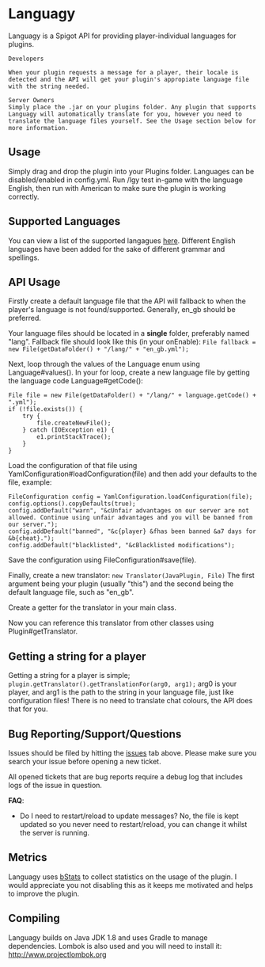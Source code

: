 Languagy
=============

Languagy is a Spigot API for providing player-individual languages for plugins.

    Developers

    When your plugin requests a message for a player, their locale is detected and the API will get your plugin's appropiate language file with the string needed.

    Server Owners
    Simply place the .jar on your plugins folder. Any plugin that supports Languagy will automatically translate for you, however you need to translate the language files yourself. See the Usage section below for more information.

Usage
-------
Simply drag and drop the plugin into your Plugins folder. Languages can be disabled/enabled in config.yml. Run /lgy test in-game with the language English, then run with American to make sure the plugin is working correctly.

Supported Languages
-------
You can view a list of the supported langagues [here](https://gitlab.com/SamB440/languagy/blob/master/src/main/java/net/islandearth/languagy/language/Language.java). Different English languages have been added for the sake of different grammar and spellings.

API Usage
-------
Firstly create a default language file that the API will fallback to when the player's language is not found/supported. Generally, en_gb should be preferred.

Your language files should be located in a **single** folder, preferably named "lang". Fallback file should look like this (in your onEnable):
`File fallback = new File(getDataFolder() + "/lang/" + "en_gb.yml");`

Next, loop through the values of the Language enum using Language#values(). In your for loop, create a new language file by getting the language code Language#getCode():
```
File file = new File(getDataFolder() + "/lang/" + language.getCode() + ".yml");
if (!file.exists()) {
	try {
		file.createNewFile();
	} catch (IOException e1) {
		e1.printStackTrace();
	}
}
```
Load the configuration of that file using YamlConfiguration#loadConfiguration(file) and then add your defaults to the file, example:
```
FileConfiguration config = YamlConfiguration.loadConfiguration(file);
config.options().copyDefaults(true);
config.addDefault("warn", "&cUnfair advantages on our server are not allowed. Continue using unfair advantages and you will be banned from our server.");
config.addDefault("banned", "&c{player} &fhas been banned &a7 days for &b{cheat}.");
config.addDefault("blacklisted", "&cBlacklisted modifications");
```
Save the configuration using FileConfiguration#save(file).

Finally, create a new translator:
`new Translator(JavaPlugin, File)`
The first argument being your plugin (usually "this") and the second being the default language file, such as "en_gb".

Create a getter for the translator in your main class.

Now you can reference this translator from other classes using Plugin#getTranslator.

Getting a string for a player
------------

Getting a string for a player is simple;
`
plugin.getTranslator().getTranslationFor(arg0, arg1);
`
arg0 is your player, and arg1 is the path to the string in your language file, just like configuration files!
There is no need to translate chat colours, the API does that for you.

Bug Reporting/Support/Questions
------------

Issues should be filed by hitting the [issues](https://gitlab.com/SamB440/Languagy/issues) tab above. Please make sure you search your issue before opening a new ticket.

All opened tickets that are bug reports require a debug log that includes logs of the issue in question.

**FAQ**:
* Do I need to restart/reload to update messages? No, the file is kept updated so you never need to restart/reload, you can change it whilst the server is running.

Metrics
-------
Languagy uses [bStats](https://www.bstats.org) to collect statistics on the usage of the plugin. I would appreciate you not disabling this as it keeps me motivated and helps to improve the plugin.

Compiling
-------

Languagy builds on Java JDK 1.8 and uses Gradle to manage dependencies. Lombok is also used and you will need to install it: http://www.projectlombok.org



